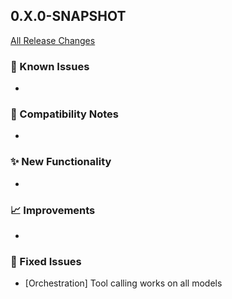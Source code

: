 ## 0.X.0-SNAPSHOT

[All Release Changes](https://github.com/SAP/ai-sdk-java/releases/)

### 🚧 Known Issues

-

### 🔧 Compatibility Notes

-

### ✨ New Functionality

-

### 📈 Improvements

-

### 🐛 Fixed Issues

- [Orchestration] Tool calling works on all models
